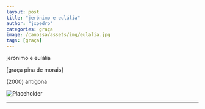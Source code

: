 ```yaml
---
layout: post
title: "jerónimo e eulália"
author: "jxpedro"
categories: graça
image: /canossa/assets/img/eulalia.jpg
tags: [graça]
---
```


<p >jerónimo e eulália</p>
<p>[graça pina de morais]</p> 
<p>(2000) antígona</p>

![Placeholder](/canossa/assets/img/eulalia.jpg)

<p></p>

<hr/>